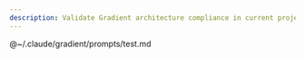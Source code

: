 ```yaml
---
description: Validate Gradient architecture compliance in current project.
---
```


@~/.claude/gradient/prompts/test.md

